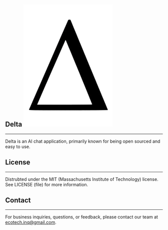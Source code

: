 ## Delta ![Delta Logo](Assets/Delta.png)
---
Delta is an AI chat application, primarily known for being open sourced and easy to use.

## License
---
Distrubted under the MIT (Massachusetts Institute of Technology) license.
See LICENSE (file) for more information.

## Contact
---
For business inquiries, questions, or feedback, please contact our team at ecotech.inq@gmail.com.
